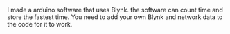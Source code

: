 I made a arduino software that uses Blynk. the software can count time and store the fastest time. You need to add your own Blynk and network data to the code for it to work.

